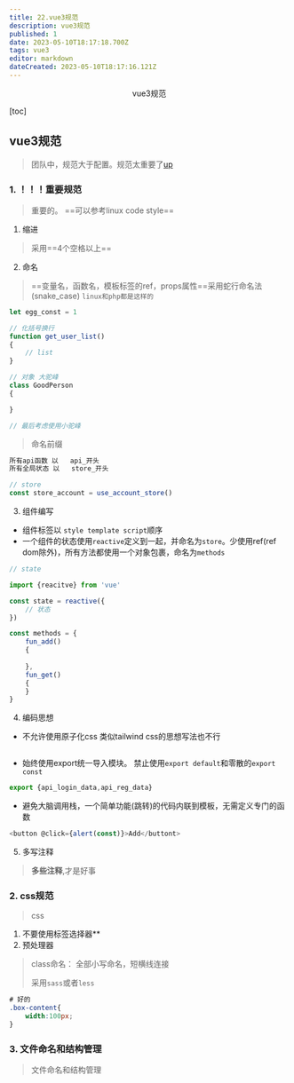 ```yaml
---
title: 22.vue3规范
description: vue3规范
published: 1
date: 2023-05-10T18:17:18.700Z
tags: vue3
editor: markdown
dateCreated: 2023-05-10T18:17:16.121Z
---
```


<center>vue3规范</center>





[toc]







## vue3规范

> 团队中，规范大于配置。规范太重要了[up](https://space.bilibili.com/380014809)





### 1. ！！！重要规范

> 重要的。 ==可以参考linux code style==

1. 缩进

> 采用==4个空格以上==

2. 命名

> ==变量名，函数名，模板标签的ref，props属性==采用蛇行命名法(snake_case)   `linux和php都是这样的`

```js
let egg_const = 1

// 化括号换行
function get_user_list()
{
    // list
}

// 对象 大驼峰
class GoodPerson
{

}

// 最后考虑使用小驼峰
```

> 命名前缀

```js
所有api函数 以   api_开头
所有全局状态 以   store_开头

// store
const store_account = use_account_store()
```

3. 组件编写

* 组件标签以 `style template script`顺序
* 一个组件的状态使用`reactive`定义到一起，并命名为`store`。少使用ref(ref dom除外)，所有方法都使用一个对象包裹，命名为`methods`

```js
// state

import {reacitve} from 'vue'

const state = reactive({
    // 状态
})

const methods = {
    fun_add()
    {
        
    },
    fun_get()
    {
    }
}
```

4. 编码思想

* 不允许使用原子化css 类似tailwind css的思想写法也不行

```js
```

* 始终使用export统一导入模块。 禁止使用`export default`和零散的`export const`

```js
export {api_login_data,api_reg_data}
```

* 避免大脑调用栈，一个简单功能(跳转)的代码内联到模板，无需定义专门的函数

```js
<button @click={alert(const)}>Add</buttont>
```

5. 多写注释

> **多些注释**,才是好事





### 2. css规范

> css

1. 不要使用标签选择器**
2. 预处理器

> class命名： 全部小写命名，短横线连接
>
> 采用`sass`或者`less`

```css
# 好的
.box-content{
    width:100px;
}
```





### 3. 文件命名和结构管理

> 文件命名和结构管理











